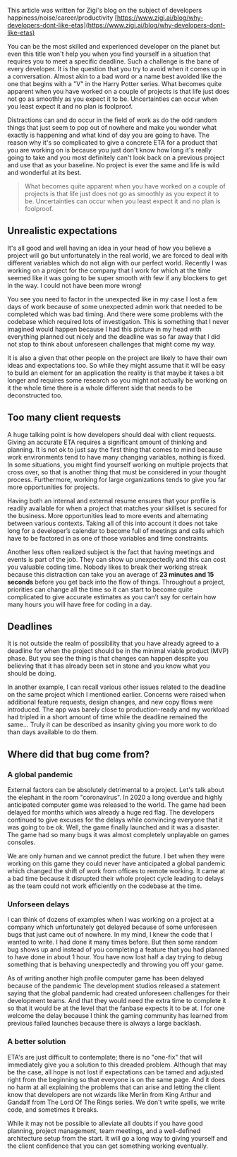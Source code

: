 This article was written for Zigi's blog on the subject of developers happiness/noise/career/productivity [https://www.zigi.ai/blog/why-developers-dont-like-etas](https://www.zigi.ai/blog/why-developers-dont-like-etas)

You can be the most skilled and experienced developer on the planet but even this title won't help you when you find yourself in a situation that requires you to meet a specific deadline. Such a challenge is the bane of every developer. It is the question that you try to avoid when it comes up in a conversation. Almost akin to a bad word or a name best avoided like the one that begins with a "V" in the Harry Potter series. What becomes quite apparent when you have worked on a couple of projects is that life just does not go as smoothly as you expect it to be. Uncertainties can occur when you least expect it and no plan is foolproof.

Distractions can and do occur in the field of work as do the odd random things that just seem to pop out of nowhere and make you wonder what exactly is happening and what kind of day you are going to have. The reason why it's so complicated to give a concrete ETA for a product that you are working on is because you just don't know how long it's really going to take and you most definitely can't look back on a previous project and use that as your baseline. No project is ever the same and life is wild and wonderful at its best.

> What becomes quite apparent when you have worked on a couple of projects is that life just does not go as smoothly as you expect it to be. Uncertainties can occur when you least expect it and no plan is foolproof.

## Unrealistic expectations

It's all good and well having an idea in your head of how you believe a project will go but unfortunately in the real world, we are forced to deal with different variables which do not align with our perfect world. Recently I was working on a project for the company that I work for which at the time seemed like it was going to be super smooth with few if any blockers to get in the way. I could not have been more wrong!

You see you need to factor in the unexpected like in my case I lost a few days of work because of some unexpected admin work that needed to be completed which was bad timing. And there were some problems with the codebase which required lots of investigation. This is something that I never imagined would happen because I had this picture in my head with everything planned out nicely and the deadline was so far away that I did not stop to think about unforeseen challenges that might come my way.

It is also a given that other people on the project are likely to have their own ideas and expectations too. So while they might assume that it will be easy to build an element for an application the reality is that maybe it takes a bit longer and requires some research so you might not actually be working on it the whole time there is a whole different side that needs to be deconstructed too.

## Too many client requests

A huge talking point is how developers should deal with client requests. Giving an accurate ETA requires a significant amount of thinking and planning. It is not ok to just say the first thing that comes to mind because work environments tend to have many changing variables, nothing is fixed. In some situations, you might find yourself working on multiple projects that cross over, so that is another thing that must be considered in your thought process. Furthermore, working for large organizations tends to give you far more opportunities for projects.

Having both an internal and external resume ensures that your profile is readily available for when a project that matches your skillset is secured for the business. More opportunities lead to more events and alternating between various contexts. Taking all of this into account it does not take long for a developer’s calendar to become full of meetings and calls which have to be factored in as one of those variables and time constraints.

Another less often realized subject is the fact that having meetings and events is part of the job. They can show up unexpectedly and this can cost you valuable coding time. Nobody likes to break their working streak because this distraction can take you an average of **23 minutes and 15 seconds** before you get back into the flow of things. Throughout a project, priorities can change all the time so it can start to become quite complicated to give accurate estimates as you can’t say for certain how many hours you will have free for coding in a day.

## Deadlines

It is not outside the realm of possibility that you have already agreed to a deadline for when the project should be in the minimal viable product (MVP) phase. But you see the thing is that changes can happen despite you believing that it has already been set in stone and you know what you should be doing.

In another example, I can recall various other issues related to the deadline on the same project which I mentioned earlier. Concerns were raised when additional feature requests, design changes, and new copy flows were introduced. The app was barely close to production-ready and my workload had tripled in a short amount of time while the deadline remained the same... Truly it can be described as insanity giving you more work to do than days available to do them.

## Where did that bug come from?

### A global pandemic

External factors can be absolutely detrimental to a project. Let's talk about the elephant in the room "coronavirus". In 2020 a long overdue and highly anticipated computer game was released to the world. The game had been delayed for months which was already a huge red flag. The developers continued to give excuses for the delays while convincing everyone that it was going to be ok. Well, the game finally launched and it was a disaster. The game had so many bugs it was almost completely unplayable on games consoles.

We are only human and we cannot predict the future. I bet when they were working on this game they could never have anticipated a global pandemic which changed the shift of work from offices to remote working. It came at a bad time because it disrupted their whole project cycle leading to delays as the team could not work efficiently on the codebase at the time.

### Unforseen delays

I can think of dozens of examples when I was working on a project at a company which unfortunately got delayed because of some unforeseen bugs that just came out of nowhere. In my mind, I knew the code that I wanted to write. I had done it many times before. But then some random bug shows up and instead of you completing a feature that you had planned to have done in about 1 hour. You have now lost half a day trying to debug something that is behaving unexpectedly and throwing you off your game.

As of writing another high profile computer game has been delayed because of the pandemic The development studios released a statement saying that the global pandemic had created unforeseen challenges for their development teams. And that they would need the extra time to complete it so that it would be at the level that the fanbase expects it to be at. I for one welcome the delay because I think the gaming community has learned from previous failed launches because there is always a large backlash.

### A better solution

ETA's are just difficult to contemplate; there is no "one-fix" that will immediately give you a solution to this dreaded problem. Although that may be the case, all hope is not lost if expectations can be tamed and adjusted right from the beginning so that everyone is on the same page. And it does no harm at all explaining the problems that can arise and letting the client know that developers are not wizards like Merlin from King Arthur and Gandalf from The Lord Of The Rings series. We don't write spells, we write code, and sometimes it breaks.

While it may not be possible to alleviate all doubts if you have good planning, project management, team meetings, and a well-defined architecture setup from the start. It will go a long way to giving yourself and the client confidence that you can get something working eventually.
